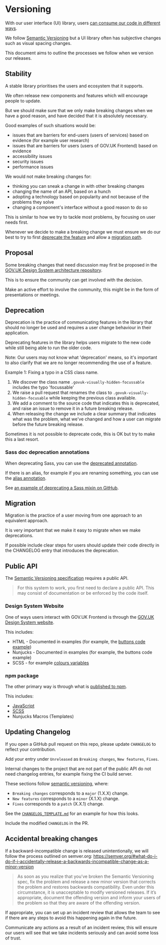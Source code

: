 # Versioning

With our user interface (UI) library, users [can consume our code in different ways](#public-api).

We follow [Semantic Versioning](https://semver.org/) but a UI library often has subjective changes such as visual spacing changes.

This document aims to outline the processes we follow when we version our releases.

## Stability

A stable library prioritises the users and ecosystem that it supports.

We often release new components and features which will encourage people to update.

But we should make sure that we only make breaking changes when we have a good reason, and have decided that it is absolutely necessary.

Good examples of such situations would be:

- issues that are barriers for end-users (users of services) based on evidence (for example user research)
- issues that are barriers for users (users of GOV.UK Frontend) based on evidence
- accessibility issues
- security issues
- performance issues

We would not make breaking changes for:

- thinking you can sneak a change in with other breaking changes
- changing the name of an API, based on a hunch
- adopting a technology based on popularity and not because of the problems they solve
- changing a component's interface without a good reason to do so

This is similar to how we try to tackle most problems, by focusing on user needs first.

Whenever we decide to make a breaking change we must ensure we do our best to try to first [deprecate the feature](#deprecation) and allow a [migration path](#migration).

## Proposal

Some breaking changes that need discussion may first be proposed in the [GOV.UK Design System architecture repository](https://github.com/alphagov/govuk-design-system-architecture/blob/main/proposals/README.md).

This is to ensure the community can get involved with the decision.

Make an active effort to involve the community, this might be in the form of presentations or meetings.

## Deprecation

Deprecation is the practice of communicating features in the library that should no longer be used and requires a user change behaviour in their application.

Deprecating features in the library helps users migrate to the new code while still being able to run the older code.

Note: Our users may not know what 'deprecation' means, so it's important to also clarify that we are no longer recommending the use of a feature.

Example 1: Fixing a typo in a CSS class name.

1. We discover the class name `.govuk-visually-hidden-focussable` includes the typo 'focussable'
2. We raise a pull request that renames the class to `.govuk-visually-hidden-focusable` while keeping
the previous class available.
3. We add a comment to the source code that indicates this is deprecated, and raise an issue to remove it in a future breaking release.
4. When releasing the change we include a clear summary that indicates what was the problem, what we've changed and how a user can migrate before the future breaking release.

Sometimes it is not possible to deprecate code, this is OK but try to make this a last resort.

### Sass doc deprecation annotations

When deprecating Sass, you can use the [deprecated annotation](http://sassdoc.com/annotations/#deprecated).

If there is an alias, for example if you are renaming something, you can use the [alias annotation](http://sassdoc.com/annotations/#alias).

See [an example of deprecating a Sass mixin on GitHub](https://github.com/alphagov/govuk-frontend/blob/9424d87ed54764d2d8afe35d6e0077ee43d231e1/src/helpers/_grid.scss#L20-L26).

## Migration

Migration is the practice of a user moving from one approach to an equivalent approach.

It is very important that we make it easy to migrate when we make deprecations.

If possible include clear steps for users should update their code directly in the CHANGELOG entry that introduces the deprecation.

## Public API

The [Semantic Versioning specification](https://semver.org/) requires a public API.

> For this system to work, you first need to declare a public API. This may consist of documentation or be enforced by the code itself.

### Design System Website
One of ways users interact with GOV.UK Frontend is through the [GOV.UK Design System website](https://design-system.service.gov.uk/).

This includes:

- HTML - Documented in examples (for example, the [buttons code example](https://design-system.service.gov.uk/components/button/))
- Nunjucks - Documented in examples (for example, the buttons code example)
- SCSS - for example [colours variables](https://design-system.service.gov.uk/styles/colour/)

### npm package
The other primary way is through what is [published to npm](/package).

This includes:

- [JavaScript](https://frontend.design-system.service.gov.uk/importing-css-assets-and-javascript/#javascript)
- [SCSS](https://frontend.design-system.service.gov.uk/sass-api-reference/#sass-api-reference)
- Nunjucks Macros (Templates)

## Updating Changelog

If you open a GitHub pull request on this repo, please update `CHANGELOG` to reflect your contribution.

Add your entry under `Unreleased` as `Breaking changes`, `New features`, `Fixes`.

Internal changes to the project that are not part of the public API do not need changelog entries, for example fixing the CI build server.

These sections follow [semantic versioning](https://semver.org/), where:

- `Breaking changes` corresponds to a `major` (1.X.X) change.
- `New features` corresponds to a `minor` (X.1.X) change.
- `Fixes` corresponds to a `patch` (X.X.1) change.

See the [`CHANGELOG_TEMPLATE.md`](/docs/contributing/CHANGELOG_TEMPLATE.md) for an example for how this looks.

Include the modified `CHANGELOG` in the PR.

## Accidental breaking changes
If a backward-incompatible change is released unintentionally, we will follow the process outlined on semver.org: https://semver.org/#what-do-i-do-if-i-accidentally-release-a-backwards-incompatible-change-as-a-minor-version

> As soon as you realize that you’ve broken the Semantic Versioning spec, fix the problem and release a new minor version that corrects the problem and restores backwards compatibility. Even under this circumstance, it is unacceptable to modify versioned releases. If it’s appropriate, document the offending version and inform your users of the problem so that they are aware of the offending version.

If appropriate, you can set up an incident review that allows the team to  see if there are
any steps to avoid this happening again in the future.

Communicate any actions as a result of an incident review, this will ensure our users will see that we take incidents seriously and can avoid some loss of trust.

